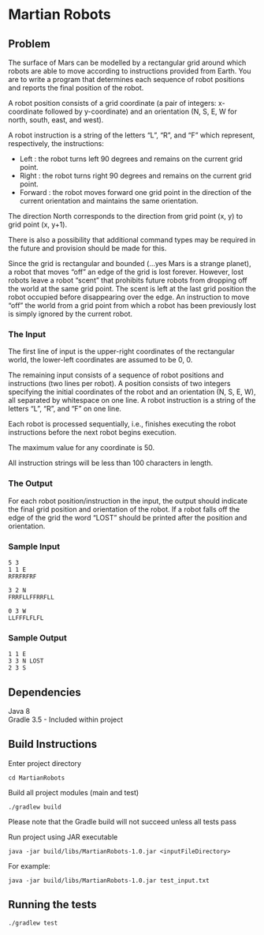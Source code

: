 # Martian Robots

## Problem

The surface of Mars can be modelled by a rectangular grid around which robots are able to move according to instructions provided from Earth. You are to write a program that determines each sequence of robot positions and reports the final position of the robot.

A robot position consists of a grid coordinate (a pair of integers: x-coordinate followed by y-coordinate) and an orientation (N, S, E, W for north, south, east, and west).

A robot instruction is a string of the letters “L”, “R”, and “F” which represent, respectively, the instructions:
* Left : the robot turns left 90 degrees and remains on the current grid point.
* Right : the robot turns right 90 degrees and remains on the current grid point.
* Forward : the robot moves forward one grid point in the direction of the current orientation and maintains the same orientation.

The direction North corresponds to the direction from grid point (x, y) to grid point (x, y+1).

There is also a possibility that additional command types may be required in the future and provision should be made for this.

Since the grid is rectangular and bounded (...yes Mars is a strange planet), a robot that moves “off” an edge of the grid is lost forever. However, lost robots leave a robot “scent” that prohibits future robots from dropping off the world at the same grid point. The scent is left at the last grid position the robot occupied before disappearing over the edge. An instruction to move “off” the world from a grid point from which a robot has been previously lost is simply ignored by the current robot.

### The Input
The first line of input is the upper-right coordinates of the rectangular world, the lower-left coordinates are assumed to be 0, 0.

The remaining input consists of a sequence of robot positions and instructions (two lines per robot). A position consists of two integers specifying the initial coordinates of the robot and an orientation (N, S, E, W), all separated by whitespace on one line. A robot instruction is a string of the letters “L”, “R”, and “F” on one line.

Each robot is processed sequentially, i.e., finishes executing the robot instructions before the next robot begins execution.

The maximum value for any coordinate is 50.

All instruction strings will be less than 100 characters in length.

### The Output
For each robot position/instruction in the input, the output should indicate the final grid position and orientation of the robot. If a robot falls off the edge of the grid the word “LOST” should be printed after the position and orientation.

### Sample Input
```
5 3
1 1 E 
RFRFRFRF

3 2 N 
FRRFLLFFRRFLL

0 3 W 
LLFFFLFLFL
```
### Sample Output
```
1 1 E
3 3 N LOST 
2 3 S
```

## Dependencies

Java 8 <br />
Gradle 3.5 - Included within project

## Build Instructions

Enter project directory
```
cd MartianRobots
```

Build all project modules (main and test)
```
./gradlew build
```
Please note that the Gradle build will not succeed unless all tests pass


Run project using JAR executable
```
java -jar build/libs/MartianRobots-1.0.jar <inputFileDirectory>
```

For example:
```
java -jar build/libs/MartianRobots-1.0.jar test_input.txt
```

## Running the tests
```
./gradlew test
```

